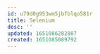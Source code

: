 ```yaml
---
id: u79d0g953wm5jbfblqo581r
title: Selenium
desc: ''
updated: 1651086282807
created: 1651085089792
---
```

